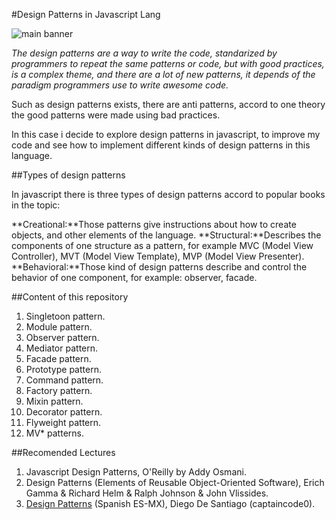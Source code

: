 #Design Patterns in Javascript Lang

![main banner](https://raw.githubusercontent.com/captaincode0/design-patterns-js/master/banner.jpg)

*The design patterns are a way to write the code, standarized by programmers to repeat the same patterns or code, but with good practices, is a complex theme, and there are a lot of new patterns, it depends of the paradigm programmers use to write awesome code.*

Such as design patterns exists, there are anti patterns, accord to one theory the good patterns were made using bad practices.

In this case i decide to explore design patterns in javascript, to improve my code and see how to implement different kinds of design patterns in this language.

##Types of design patterns

In javascript there is three types of design patterns accord to popular books in the topic:

**Creational:**Those patterns give instructions about how to create objects, and other elements of the language.
**Structural:**Describes the components of one structure as a pattern, for example MVC (Model View Controller), MVT (Model View Template), MVP (Model View Presenter).
**Behavioral:**Those kind of design patterns describe and control the behavior of one component, for example: observer, facade.

##Content of this repository

1. Singletoon pattern.
2. Module pattern.
3. Observer pattern.
4. Mediator pattern.
5. Facade pattern.
6. Prototype pattern.
7. Command pattern.
8. Factory pattern.
9. Mixin pattern.
10. Decorator pattern.
11. Flyweight pattern.
12. MV* patterns.

##Recomended Lectures

1. Javascript Design Patterns, O'Reilly by Addy Osmani.
2. Design Patterns (Elements of Reusable Object-Oriented Software), Erich Gamma & Richard Helm & Ralph Johnson & John Vlissides.
3. [Design Patterns](https://docs.google.com/document/d/1g1SjFHE5wlReTI-ShnBWQdp_SPryE3P8X_SPUl2Xkqc/edit?usp=sharing) (Spanish ES-MX), Diego De Santiago (captaincode0).